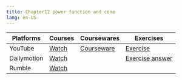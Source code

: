 ```yaml
---
title: Chapter12 power function and cone    
lang: en-US
---
```


| Platforms   | Courses                                                                                      | Coursewares                                                       | Exercises                                                                           |
|-------------|----------------------------------------------------------------------------------------------|-------------------------------------------------------------------|-------------------------------------------------------------------------------------|
| YouTube     | [Watch](https://www.youtube.com/watch?v=xswEYoH6ybA&list=PLm0MFkgiW1JgKq1kku2WxmrElFbDl7p_s) | [Courseware](../../public/math/Core%20courses/pdf/Courseware.pdf) | [Exercise](../../public/math/Core%20courses/pdf/35%20Exercises.pdf)                 |
| Dailymotion | [Watch](https://www.dailymotion.com/video/x9gx65i?playlist=x9h6d2)                           |                                                                   | [Exercise answer](../../public/math/Core%20courses/pdf/35%20Exercise%20answers.pdf) |
| Rumble      | [Watch](https://rumble.com/v6s95j1-35-chapter12-power-function-and-cone.html)                                    |                                                                   |

